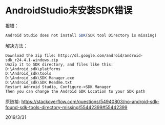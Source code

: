 # AndroidStudio未安装SDK错误

报错：  
```r
Android Studio does not install SDK(SDK tool Directory is missing)
```

解决方法：  
```
Download the zip file: http://dl.google.com/android/android-sdk_r24.4.1-windows.zip
Unzip it to SDK directory, and files like this:
D:\Android_sdk\platforms
D:\Android_sdk\tools
D:\Android_sdk\SDK Manager.exe
D:\Android_sdk\SDK Readme.txt
Restart Adnroid Studio, Configure->SDK Manager
Then you can change the Android SDK Location to your SDK path
```

原链接: https://stackoverflow.com/questions/54940803/no-android-sdk-found-sdk-tools-directory-missing/55442399#55442399  


2019/3/31  
